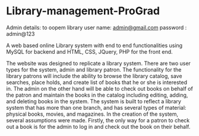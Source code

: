# Library-management-ProGrad

Admin details: to oopem library
user name: admin@gmail.com
password : admin@123


A web based online Library system with end to end functionalities using MySQL for backend and HTML, CSS, JQuery, PHP for the front end.

The website was designed to replicate a library system. There are two user types for the system, admin and library patron. The functionality for the library patrons will include the ability to browse the library catalog, save searches, place holds, and create list of books that he or she is interested in. The admin on the other hand will be able to check out books on behalf of the patron and maintain the books in the catalog including editing, adding, and deleting books in the system. The system is built to reflect a library system that has more than one branch, and has several types of material: physical books, movies, and magazines. In the creation of the system, several assumptions were made. Firstly, the only way for a patron to check out a book is for the admin to log in and check out the book on their behalf.


